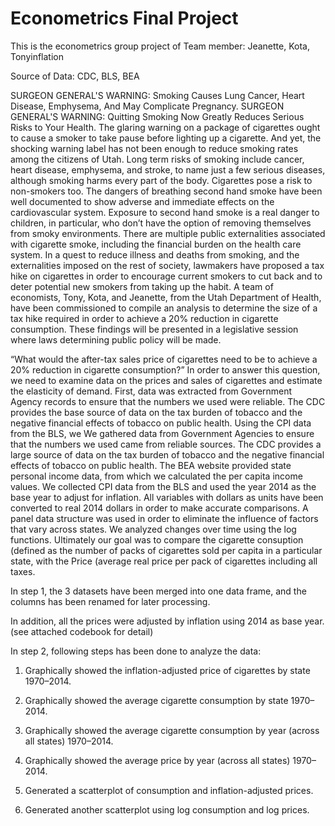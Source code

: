 # Econometrics Final Project
This is the econometrics group project
of 
Team member: Jeanette, Kota, Tonyinflation 

Source of Data:
CDC, BLS, BEA

SURGEON GENERAL'S WARNING: Smoking Causes Lung Cancer, Heart Disease, Emphysema, And May Complicate Pregnancy. SURGEON GENERAL'S WARNING: Quitting Smoking Now Greatly Reduces Serious Risks to Your Health.
The glaring warning on a package of cigarettes ought to cause a smoker to take pause before lighting up a cigarette.  And yet, the shocking warning label has not been enough to reduce smoking rates among the citizens of Utah.  Long term risks of smoking include cancer, heart disease, emphysema, and stroke, to name just a few serious diseases, although smoking harms every part of the body.  Cigarettes pose a  risk to non-smokers too.  The dangers of breathing second hand smoke have been well documented to show adverse and immediate effects on the cardiovascular system.  Exposure to second hand smoke is a real danger to children, in particular, who don’t have the option of removing themselves from smoky environments.  There are multiple public externalities associated with cigarette smoke, including the financial burden on the health care system.  In a quest to reduce illness and deaths from smoking, and the externalities imposed on the rest of society, lawmakers have proposed a tax hike on cigarettes in order to encourage current smokers to cut back and to deter potential new smokers from taking up the habit.  A team of economists, Tony, Kota, and Jeanette, from the Utah Department of Health, have been commissioned to compile an analysis to determine the size of a tax hike required in order to achieve a 20% reduction in cigarette consumption.  These findings will be presented in a legislative session where laws determining public policy will be made.  

 “What would the after-tax sales price of cigarettes need to be to achieve a 20% reduction in cigarette consumption?”  In order to answer this question, we need to examine data on the prices and sales of cigarettes and estimate the elasticity of demand. First, data was extracted from Government Agency records to ensure that the numbers we used were reliable.  The CDC provides the base source of data on the tax burden of tobacco and the negative financial effects of tobacco on public health.  Using the CPI data from the BLS, we 
We gathered data from Government Agencies to ensure that the numbers we used came from reliable sources.  The CDC provides a large source of data on the tax burden of tobacco and the negative financial effects of tobacco on public health. The BEA website provided state personal income data, from which we calculated the per capita income values.  We collected CPI data from the BLS and used the year 2014 as the base year to adjust for inflation.  All variables with dollars as units have been converted to real 2014 dollars in order to make accurate comparisons.  A panel data structure was used in order to eliminate the influence of factors that vary across states.  We analyzed changes over time using the log functions. Ultimately our goal was to compare the cigarette consuption (defined as the number of packs of cigarettes sold per capita in a particular state, with the Price (average real price per pack of cigarettes including all taxes.

In step 1, the 3 datasets have been merged into one data frame, and the columns has been renamed for later processing.

In addition, all the prices were adjusted by inflation using 2014 as base year.
(see attached codebook for detail)

In step 2, following steps has been done to analyze the data:

1. Graphically showed the inflation-adjusted price of cigarettes by state 1970–2014.

2. Graphically showed the average cigarette consumption by state 1970–2014.

3. Graphically showed the average cigarette consumption by year (across all states) 1970–2014.

4. Graphically showed the average price by year (across all states) 1970–2014.

5. Generated a scatterplot of consumption and inflation-adjusted prices.

6. Generated another scatterplot using log consumption and log prices.


